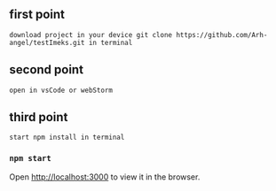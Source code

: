 ## first point 

`download project in your device git clone https://github.com/Arh-angel/testImeks.git in terminal`

## second point 

`open in vsCode or webStorm`

## third point 

`start npm install in terminal`

### `npm start`

Open [http://localhost:3000](http://localhost:3000) to view it in the browser.

